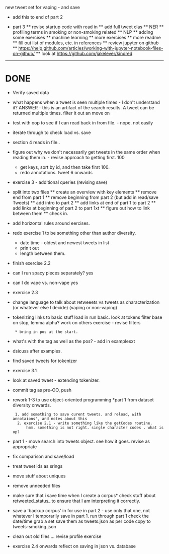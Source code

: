 
new tweet set for vaping  - and save
  - add this to end of part 2
    
* part 3
** revise startup code with read in
** add full tweet clas
** NER
** profiling terms in smoking or non-smoking related
** NLP
** adding some exercises
** machine learning 
** more exercises
** more readme
** fill out list of modules, etc. in references
** review jupyter on github
** https://help.github.com/articles/working-with-jupyter-notebook-files-on-github/ 
** look at   https://github.com/jakelever/kindred
---
# DONE
* Verify saved data
* what happens when a tweet is seen multiple times - I don't
  understand it?  ANSWER - this is an artifact of the search results. A tweet can be returned multiple times. filter it out an move on
* test with oop to see if I can read back in from file. - nope. not easily
* iterate through to check load vs. save
* section 4 reads in file..
* figure out why we don't necessarily get tweets in the same order when reading them in.  - revise approach to getting first. 100
  - get keys, sort by id, and then take first 100.
  * redo annotations. tweet 6 onwards
* exercise 3 - additional queries (revising save)
* split into two files
** create an overview with key elements
** remove end from part 1
** remove beginning from part 2 (but add in read/save Tweets)
** add intro to part 2
** add links at end of part 1 to part 2
** add links at beginning of part 2 to part 1xt
** figure out how to link between them
** check in.
* add horizontal rules around eercises.
* redo exercise 1 to be something other than author diversity.
    * date time  - oldest and newest tweets in list
    * prin t out 
    * length between them. 
* finish exercise 2.2
* can I run spacy pieces separately? yes
* can I do vape vs. non-vape yes
* exercise 2.3
* change language to talk about retweeets vs tweets as characterization (or whatever else I decide) (vaping or non-vaping)

* tokenizing
    links to basic stuff 
    load in
    run basic.
    look at tokens
     filter base on stop, lemma
       alpha?
       work on others
       exercise - revise filters
       
       * bring in pos at the start. 
* what's with the tag as well as the pos?  - add in examplesxt
* dsicuss after examples. 

* find saved tweets for tokenizer 
* exercise 3.1
* look at saved tweet - extending tokenizer.
* commit tag as pre-OO, push
* rework 1-3 to use object-oriented programming
    *part 1 from dataset diversity onwards.
    
       1. add something to save curent tweets. and reload, with annotaions', and notes about this
        2. exercise 2.1 - write something like the getCodes routine.
            hmm. something is not right. single character codes . what is up?
     
 
* part 1 - move search into tweets object. see how it goes. revise as appropriate
* fix comparison and save/load
* treat tweet ids as srings
* move stuff about uniques

* remove unneeded files
* make sure that i save time when I create a corpus*
check stuff about retweeted_status_ to ensure that I am interpreting it correctly.
* save a 'backup corpus' in  for use in part 2 - use only that one, not whatever I temporarily save in part 1. 
    run through part 1
    check the date/time
    grab a set
    save them as tweets.json as per code
    copy to tweets-smoking.json 
    
    
- clean out old files ...
       revise profile exercise

* exercise 2.4 onwards
    reflect on saving in json vs. database

